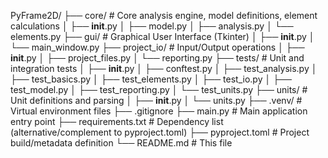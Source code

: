 PyFrame2D/
├── core/             # Core analysis engine, model definitions, element calculations
│   ├── __init__.py
│   ├── model.py
│   ├── analysis.py
│   └── elements.py
├── gui/              # Graphical User Interface (Tkinter)
│   ├── __init__.py
│   └── main_window.py
├── project_io/       # Input/Output operations
│   ├── __init__.py
│   ├── project_files.py
│   └── reporting.py
├── tests/            # Unit and integration tests
│   ├── __init__.py
│   ├── conftest.py
│   ├── test_analysis.py
│   ├── test_basics.py
│   ├── test_elements.py
│   ├── test_io.py
│   ├── test_model.py
│   ├── test_reporting.py
│   └── test_units.py
├── units/            # Unit definitions and parsing
│   ├── __init__.py
│   └── units.py
├── .venv/            # Virtual environment files
├── .gitignore
├── main.py           # Main application entry point
├── requirements.txt  # Dependency list (alternative/complement to pyproject.toml)
├── pyproject.toml    # Project build/metadata definition
└── README.md         # This file